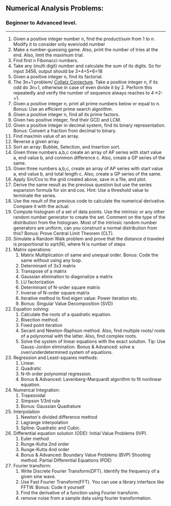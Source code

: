 ## Numerical Analysis Problems:
### Beginner to Advanced level.
---

1. Given a positive integer number n, find the product/sum from 1 to n. Modify it to consider only even/odd number
2. Make a number-guessing game. Also, print the number of tries at the end. Also, limit the maximum trial.
3. Find first n Fibonacci numbers.
4. Take any (multi digit) number and calculate the sum of its digits. So for input 3456, output should be 3+4+5+6=18
4. Given a positive integer n, find its factorial.
4. The 3n+1 problem/ [Collatz Conjecture](https://en.wikipedia.org/wiki/Collatz_conjecture). Take a positive integer n, if its odd do 3n+1, otherwise in case of even divide it by 2. Perform this repeatedly and verify the number of sequence always reaches to 4->2->1.
4. Given a positive integer n, print all prime numbers below or equal to n. Bonus: Use an efficient prime search algorithm.
4. Given a positive integer n, find all its prime factors.
4. Given two positive integer, find their GCD and LCM.
4. Given a positive integer in decimal system, find its binary representation. Bonus: Convert a fraction from decimal to binary.
5. Find max/min value of an array.
5. Reverse a given array.
6. Sort an array: Bubble, Selection, and Insertion sort.
7. Given three numbers a,b,c create an array of AP series with start value a, end value b, and common difference c. Also, create a GP series of the same.
8. Given three numbers a,b,c, create an array of AP series with start value a, end value b, and total length c. Also, create a GP series of the same.
9. Apply Sin/Cos to the grid created above, save in a file, and plot.
10. Derive the same result as the previous question but use the series expansion formula for sin and cos. Hint: Use a threshold value to terminate the series.
11. Use the result of the previous code to calculate the numerical derivative. Compare it with the actual.
12. Compute histogram of a set of data points. Use the intrinsic or any other random number generator to create the set. Comment on the type of the distribution from the histogram. Most of the intrinsic random number generators are uniform, can you construct a normal distribution from this? Bonus: Prove Central Limit Theorem (CLT). 
13. Simulate a Random Walk problem and prove that the distance d traveled is proportional to sqrt(N), where N is number of steps
14. Matrix operations:
	1. Matrix Multiplication of same and unequal order. Bonus: Code the same without using any loop.
	2. Determinant of 3x3 matrix
	3. Transpose of a matrix
	4. Gaussian elimination to diagonalize a matrix
	5. LU factorization
	6. Determinant of N-order square matrix
	7. Inverse of N-order square matrix
	8. Iterative method to find eigen value: Power iteration etc.
	9. Bonus: Singular Value Decomposition (SVD)
15. Equation solving:
	1. Calculate the roots of a quadratic equation.
	2. Bisection method.
	3. Fixed point iteration
	4. Secant and Newton-Raphson method. Also, find multiple roots/ roots of a polynomial with the latter. Also, find complex roots.
	5. Solve the system of linear equations with the exact solution. Tip: Use Gauss-Jordon elimination. Bonus & Advanced: solve a over/underdetermined system of equations.
16. Regression and Least-squares methods:
	1. Linear.
	2. Quadratic
	3. N-th order polynomial regression.
    4. Bonus & Advanced: Lavenberg-Marquardt algorithm to fit nonlinear equation.
17. Numerical Integration:
	1. Trapezoidal
	2. Simpson 1/3rd rule
	3. Bonus: Gaussian Quadrature
18. Interpolation
	1. Newton's divided difference method
	2. Lagrange interpolation
	3. Spline: Quadratic and Cubic.
19. Differential equation solution (ODE): Initial Value Problems (IVP).
	1. Euler method
	2. Runge-Kutta 2nd order
	3. Runge-Kutta 4nd order
	4. Bonus & Advanced: Boundary Value Problems (BVP) Shooting method. Partial Differential Equations (PDE)
20. Fourier transform:
	1. Write Discrete Fourier Transform(DFT). Identify the frequency of a given sine wave.
	2. Use Fast Fourier Transform(FFT). You can use a library interface like FFTW. Bonus: Code it yourself
	3. Find the derivative of a function using Fourier transform.
	4. remove noise from a sample data using fourier transformation.